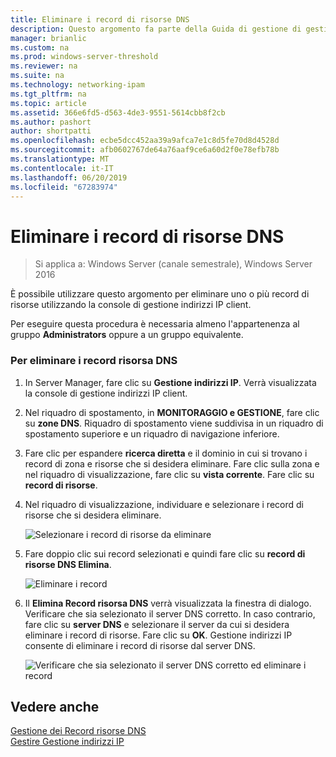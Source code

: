 ```yaml
---
title: Eliminare i record di risorse DNS
description: Questo argomento fa parte della Guida di gestione di gestione indirizzi IP (IPAM) in Windows Server 2016.
manager: brianlic
ms.custom: na
ms.prod: windows-server-threshold
ms.reviewer: na
ms.suite: na
ms.technology: networking-ipam
ms.tgt_pltfrm: na
ms.topic: article
ms.assetid: 366e6fd5-d563-4de3-9551-5614cbb8f2cb
ms.author: pashort
author: shortpatti
ms.openlocfilehash: ecbe5dcc452aa39a9afca7e1c8d5fe70d8d4528d
ms.sourcegitcommit: afb0602767de64a76aaf9ce6a60d2f0e78efb78b
ms.translationtype: MT
ms.contentlocale: it-IT
ms.lasthandoff: 06/20/2019
ms.locfileid: "67283974"
---
```

# <a name="delete-dns-resource-records"></a>Eliminare i record di risorse DNS

>Si applica a: Windows Server (canale semestrale), Windows Server 2016

È possibile utilizzare questo argomento per eliminare uno o più record di risorse utilizzando la console di gestione indirizzi IP client.  
  
Per eseguire questa procedura è necessaria almeno l'appartenenza al gruppo **Administrators** oppure a un gruppo equivalente.  
  
### <a name="to-delete-dns-resource-records"></a>Per eliminare i record risorsa DNS  
  
1.  In Server Manager, fare clic su  **Gestione indirizzi IP**. Verrà visualizzata la console di gestione indirizzi IP client.  
  
2.  Nel riquadro di spostamento, in **MONITORAGGIO e GESTIONE**, fare clic su **zone DNS**.  Riquadro di spostamento viene suddivisa in un riquadro di spostamento superiore e un riquadro di navigazione inferiore.  
  
3.  Fare clic per espandere **ricerca diretta** e il dominio in cui si trovano i record di zona e risorse che si desidera eliminare. Fare clic sulla zona e nel riquadro di visualizzazione, fare clic su **vista corrente**. Fare clic su **record di risorse**.  
  
4.  Nel riquadro di visualizzazione, individuare e selezionare i record di risorse che si desidera eliminare.  
  
    ![Selezionare i record di risorse da eliminare](../../media/Delete-DNS-Resource-Records/ipam_DeleteRR_01.jpg)  
  
5.  Fare doppio clic sui record selezionati e quindi fare clic su **record di risorse DNS Elimina**.  
  
    ![Eliminare i record](../../media/Delete-DNS-Resource-Records/ipam_DeleteRR_02.jpg)  
  
6.  Il **Elimina Record risorsa DNS** verrà visualizzata la finestra di dialogo. Verificare che sia selezionato il server DNS corretto. In caso contrario, fare clic su **server DNS** e selezionare il server da cui si desidera eliminare i record di risorse. Fare clic su **OK**. Gestione indirizzi IP consente di eliminare i record di risorse dal server DNS.  
  
    ![Verificare che sia selezionato il server DNS corretto ed eliminare i record](../../media/Delete-DNS-Resource-Records/ipam_DeleteRR_03.jpg)  
  
## <a name="see-also"></a>Vedere anche  
[Gestione dei Record risorse DNS](DNS-Resource-Record-Management.md)  
[Gestire Gestione indirizzi IP](Manage-IPAM.md)  
  


